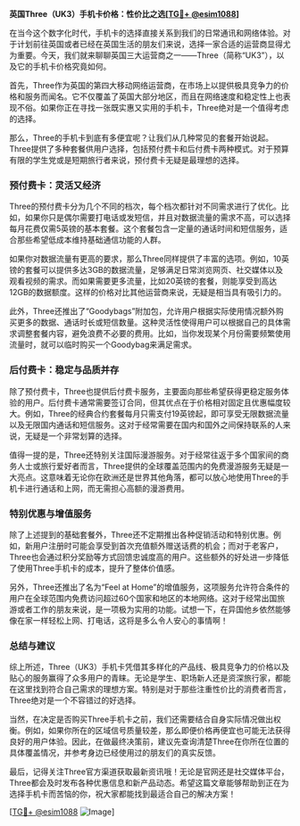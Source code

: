 **英国Three（UK3）手机卡价格：性价比之选[[TG💪+ @esim1088](https://t.me/s/esim1088)]**

在当今这个数字化时代，手机卡的选择直接关系到我们的日常通讯和网络体验。对于计划前往英国或者已经在英国生活的朋友们来说，选择一家合适的运营商显得尤为重要。今天，我们就来聊聊英国三大运营商之一——Three（简称“UK3”），以及它的手机卡价格究竟如何。

首先，Three作为英国的第四大移动网络运营商，在市场上以提供极具竞争力的价格和服务而闻名。它不仅覆盖了英国大部分地区，而且在网络速度和稳定性上也表现不俗。如果你正在寻找一张既实惠又实用的手机卡，Three绝对是一个值得考虑的选择。

那么，Three的手机卡到底有多便宜呢？让我们从几种常见的套餐开始说起。Three提供了多种套餐供用户选择，包括预付费卡和后付费卡两种模式。对于预算有限的学生党或是短期旅行者来说，预付费卡无疑是最理想的选择。

### 预付费卡：灵活又经济

Three的预付费卡分为几个不同的档次，每个档次都针对不同需求进行了优化。比如，如果你只是偶尔需要打电话或发短信，并且对数据流量的需求不高，可以选择每月花费仅需5英镑的基本套餐。这个套餐包含一定量的通话时间和短信服务，适合那些希望低成本维持基础通信功能的人群。

如果你对数据流量有更高的要求，那么Three同样提供了丰富的选项。例如，10英镑的套餐可以提供多达3GB的数据流量，足够满足日常浏览网页、社交媒体以及观看视频的需求。而如果需要更多流量，比如20英镑的套餐，则能享受到高达12GB的数据额度。这样的价格对比其他运营商来说，无疑是相当具有吸引力的。

此外，Three还推出了“Goodybags”附加包，允许用户根据实际使用情况额外购买更多的数据、通话时长或短信数量。这种灵活性使得用户可以根据自己的具体需求调整套餐内容，避免浪费不必要的费用。比如，当你发现某个月份需要频繁使用流量时，就可以临时购买一个Goodybag来满足需求。

### 后付费卡：稳定与品质并存

除了预付费卡，Three也提供后付费卡服务，主要面向那些希望获得更稳定服务体验的用户。后付费卡通常需要签订合同，但其优点在于价格相对固定且优惠幅度较大。例如，Three的经典合约套餐每月只需支付19英镑起，即可享受无限数据流量以及无限国内通话和短信服务。这对于经常需要在国内和国外之间保持联系的人来说，无疑是一个非常划算的选择。

值得一提的是，Three还特别关注国际漫游服务。对于经常往返于多个国家间的商务人士或旅行爱好者而言，Three提供的全球覆盖范围内的免费漫游服务无疑是一大亮点。这意味着无论你在欧洲还是世界其他角落，都可以放心地使用Three的手机卡进行通话和上网，而无需担心高额的漫游费用。

### 特别优惠与增值服务

除了上述提到的基础套餐外，Three还不定期推出各种促销活动和特别优惠。例如，新用户注册时可能会享受到首次充值额外赠送话费的机会；而对于老客户，Three也会通过积分奖励等方式回馈忠诚度高的用户。这些额外的好处进一步降低了使用Three手机卡的成本，提升了整体价值感。

另外，Three还推出了名为“Feel at Home”的增值服务，这项服务允许符合条件的用户在全球范围内免费访问超过60个国家和地区的本地网络。这对于经常出国旅游或者工作的朋友来说，是一项极为实用的功能。试想一下，在异国他乡依然能够像在家一样轻松上网、打电话，这将是多么令人安心的事情啊！

### 总结与建议

综上所述，Three（UK3）手机卡凭借其多样化的产品线、极具竞争力的价格以及贴心的服务赢得了众多用户的青睐。无论是学生、职场新人还是资深旅行家，都能在这里找到符合自己需求的理想方案。特别是对于那些注重性价比的消费者而言，Three绝对是一个不容错过的好选择。

当然，在决定是否购买Three手机卡之前，我们还需要结合自身实际情况做出权衡。例如，如果你所在的区域信号质量较差，那么即便价格再便宜也可能无法获得良好的用户体验。因此，在做最终决策前，建议先查询清楚Three在你所在位置的具体覆盖情况，并参考身边已经使用过的朋友们的真实反馈。

最后，记得关注Three官方渠道获取最新资讯哦！无论是官网还是社交媒体平台，Three都会及时发布各种优惠信息和新产品动态。希望这篇文章能够帮助到正在为选择手机卡而苦恼的你，祝大家都能找到最适合自己的解决方案！

[[TG💪+ @esim1088](https://t.me/s/esim1088) ![Image](https://i.postimg.cc/4NQfJmqS/Snipaste-2025-05-13-00-14-12.png)]